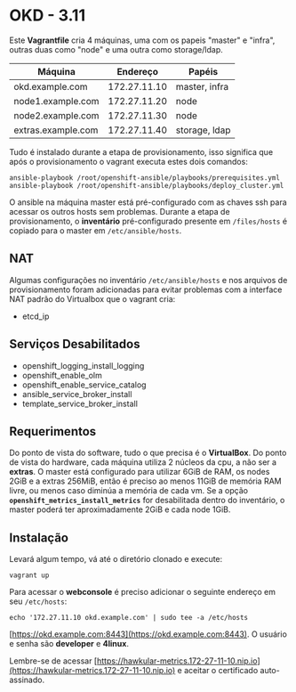 OKD - 3.11
==========

Este **Vagrantfile** cria 4 máquinas, uma com os papeis "master" e "infra", outras duas como "node" e uma outra como storage/ldap.

| Máquina             | Endereço      | Papéis        |
|---------------------|---------------|---------------|
| okd.example.com     | 172.27.11.10  | master, infra |
| node1.example.com   | 172.27.11.20  | node          |
| node2.example.com   | 172.27.11.30  | node          |
| extras.example.com  | 172.27.11.40  | storage, ldap |

Tudo é instalado durante a etapa de provisionamento, isso significa que após o provisionamento o vagrant executa estes dois comandos:

    ansible-playbook /root/openshift-ansible/playbooks/prerequisites.yml
    ansible-playbook /root/openshift-ansible/playbooks/deploy_cluster.yml

O ansible na máquina master está pré-configurado com as chaves ssh para acessar os outros hosts sem problemas.
Durante a etapa de provisionamento, o **inventário** pré-configurado presente em `/files/hosts` é copiado para o master em `/etc/ansible/hosts`. 

NAT
---

Algumas configurações no inventário `/etc/ansible/hosts` e nos arquivos de provisionamento foram adicionadas para evitar problemas com a interface NAT padrão do Virtualbox que o vagrant cria:

 - etcd_ip

Serviços Desabilitados
----------------------

 - openshift_logging_install_logging
 - openshift_enable_olm
 - openshift_enable_service_catalog
 - ansible_service_broker_install
 - template_service_broker_install

Requerimentos
-------------

Do ponto de vista do software, tudo o que precisa é o **VirtualBox**.
Do ponto de vista do hardware, cada máquina utiliza 2 núcleos da cpu, a não ser a **extras**. O master está configurado para utilizar 6GiB de RAM, os nodes 2GiB e a extras 256MiB, então é preciso ao menos 11GiB de memória RAM livre, ou menos caso diminúa a memória de cada vm.
Se a opção **`openshift_metrics_install_metrics`** for desabilitada dentro do inventário, o master poderá ter aproximadamente 2GiB e cada node 1GiB.

Instalação
----------

Levará algum tempo, vá até o diretório clonado e execute:

    vagrant up

Para acessar o **webconsole** é preciso adicionar o seguinte endereço em seu `/etc/hosts`:

	echo '172.27.11.10 okd.example.com' | sudo tee -a /etc/hosts

[https://okd.example.com:8443](https://okd.example.com:8443).
O usuário e senha  são **developer** e **4linux**.

Lembre-se de acessar [https://hawkular-metrics.172-27-11-10.nip.io](https://hawkular-metrics.172-27-11-10.nip.io) e aceitar o certificado auto-assinado.
